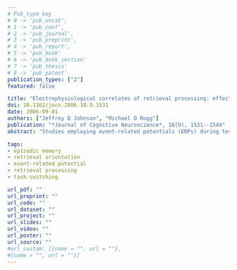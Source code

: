 ```yaml
---
# Pub_type key
# 0 -> 'pub_uncat',
# 1 -> 'pub_conf',
# 2 -> 'pub_journal',
# 3 -> 'pub_preprint',
# 4 -> 'pub_report',
# 5 -> 'pub_book'
# 6 -> 'pub_book_section'
# 7 -> 'pub_thesis'
# 8 -> 'pub_patent'
publication_types: ["2"]
featured: false

title: "Electrophysiological correlates of retrieval processing: effects of consistent versus inconsistent retrieval demands"
doi: 10.1162/jocn.2006.18.9.1531
date: 2006-09-01
authors: ["Jeffrey D Johnson", "Michael D Rugg"]
publication: "*Journal of Cognitive Neuroscience*, 18(9), 1531--1544"
abstract: "Studies employing event-related potentials (ERPs) during tests of recognition memory have reported differences in neural activity elicited by new test items according to the specific demands of the retrieval task, such as retrieving studied words versus pictures. The present study investigated whether differential processing of new items is possible when retrieval demands vary unpredictably on a trial-by-trial basis. In separate study-test phases, subjects encoded lists of intermixed words and pictures, and undertook retrieval tests with words as test items. Each test item was preceded by a task cue that signaled whether subjects were to attempt to retrieve a word or a picture from the study list. In the ``blocked''condition, the targeted study material remained constant throughout the test, whereas in the ``mixed''condition, the targeted material varied unpredictably across trials. New-item ERPs were more positive-going when words rather than pictures were targeted in the ``blocked'' condition, replicating previous findings, but this effect was absent in the ``mixed''condition. The findings are consistent with the hypothesis that differential processing of retrieval cues depends upon the adoption of different task sets (``retrieval orientations'' that develop over multiple trials and cannot be adjusted merely in response to an instructional cue. Unlike the new-item ERPs, ERPs elicited by the task cues in the mixed condition differed according to targeted material, but only on trials when there was a switch between target material. The implications of these findings for understanding the different retrieval strategies engaged when retrieval demands are consistent versus inconsistent are discussed."

tags: 
- episodic memory
- retrieval orientation
- event-related potential
- retrieval processing
- task-switching

url_pdf: ""
url_preprint: ""
url_code: ""
url_dataset: ""
url_project: ""
url_slides: ""
url_video: ""
url_poster: ""
url_source: ""
#url_custom: [{name = "", url = ""},
#{name = "", url = ""}]
---
```


